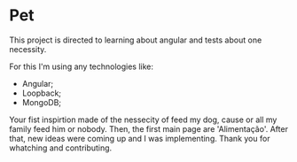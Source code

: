 # Pet

This project is directed to learning about angular and tests about one necessity.

For this I'm using any technologies like:
 - Angular;
 - Loopback;
 - MongoDB;
 
 Your fist inspirtion made of the nessecity of feed my dog, cause or all my family feed him or nobody. Then, the first main page are 'Alimentação'. After that, new ideas were coming up and I was implementing.
 Thank you for whatching and contributing.
